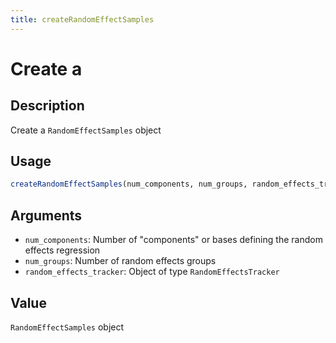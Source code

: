 ```yaml
---
title: createRandomEffectSamples
---
```


# Create a

## Description

Create a `RandomEffectSamples` object

## Usage

```r
createRandomEffectSamples(num_components, num_groups, random_effects_tracker)
```

## Arguments

* `num_components`: Number of "components" or bases defining the random effects regression
* `num_groups`: Number of random effects groups
* `random_effects_tracker`: Object of type `RandomEffectsTracker`

## Value

`RandomEffectSamples` object

